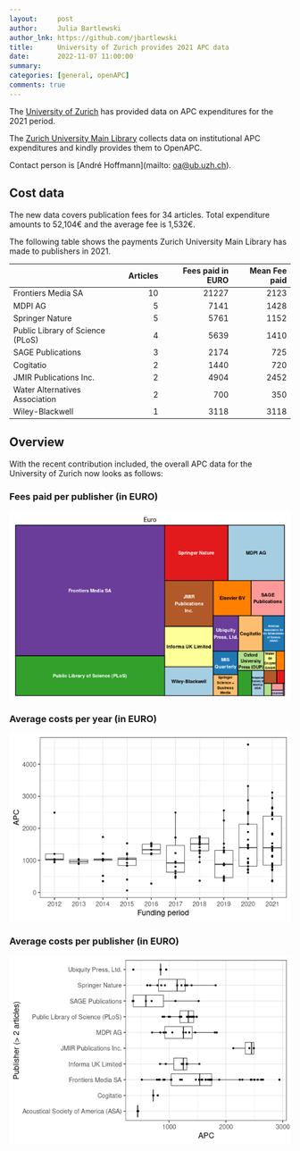 ```yaml
---
layout:     post
author:     Julia Bartlewski
author_lnk: https://github.com/jbartlewski
title:      University of Zurich provides 2021 APC data
date:       2022-11-07 11:00:00
summary:    
categories: [general, openAPC]
comments: true
---
```





The [University of Zurich](https://www.uzh.ch/en.html) has provided data on APC expenditures for the 2021 period.

The [Zurich University Main Library](https://www.ub.uzh.ch/en/wissenschaftlich-arbeiten/publizieren/Publikation-finanzieren.html) collects data on institutional APC expenditures and kindly provides them to OpenAPC.

Contact person is [André Hoffmann](mailto: oa@ub.uzh.ch).

## Cost data



The new data covers publication fees for 34 articles. Total expenditure amounts to 52,104€ and the average fee is 1,532€.

The following table shows the payments Zurich University Main Library has made to publishers in 2021.


|                                 | Articles| Fees paid in EURO| Mean Fee paid|
|:--------------------------------|--------:|-----------------:|-------------:|
|Frontiers Media SA               |       10|             21227|          2123|
|MDPI AG                          |        5|              7141|          1428|
|Springer Nature                  |        5|              5761|          1152|
|Public Library of Science (PLoS) |        4|              5639|          1410|
|SAGE Publications                |        3|              2174|           725|
|Cogitatio                        |        2|              1440|           720|
|JMIR Publications Inc.           |        2|              4904|          2452|
|Water Alternatives Association   |        2|               700|           350|
|Wiley-Blackwell                  |        1|              3118|          3118|

## Overview

With the recent contribution included, the overall APC data for the University of Zurich now looks as follows:

### Fees paid per publisher (in EURO)

![plot of chunk tree_zurich_2022_11_07_full](/figure/tree_zurich_2022_11_07_full-1.png)

###  Average costs per year (in EURO)

![plot of chunk box_zurich_2022_11_07_year_full](/figure/box_zurich_2022_11_07_year_full-1.png)

###  Average costs per publisher (in EURO)

![plot of chunk box_zurich_2022_11_07_publisher_full](/figure/box_zurich_2022_11_07_publisher_full-1.png)
